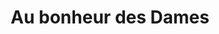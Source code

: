 ---
title: "Au bonheur des Dames"
url: /crans-montana/au-bonheur-des-dames/
shop: Raumausstattung
---